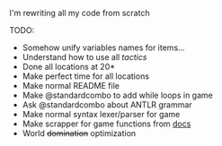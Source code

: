 I'm rewriting all my code from scratch

TODO:
- Somehow unify variables names for items...
- Understand how to use all *tactics*
- Done all locations at 20*
- Make perfect time for all locations
- Make normal README file
- Make @standardcombo to add while loops in game
- Ask @standardcombo about ANTLR grammar
- Make normal syntax lexer/parser for game
- Make scrapper for game functions from [docs](https://stonestoryrpg.com/stonescript/beta.html)
- World ~~domination~~ optimization
